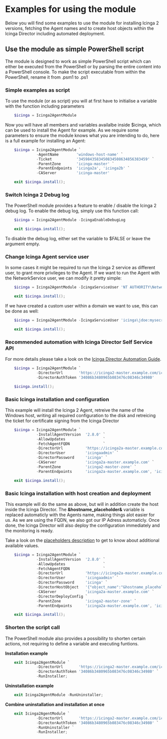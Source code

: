 Examples for using the module
==============

Below you will find some examples to use the module for installing Icinga 2 versions, fetching 
the Agent names and to create host objects within the Icinga Director including automated deployment.


Use the module as simple PowerShell script
--------------

The module is designed to work as simple PowerShell script which can either be executed from the 
PowerShell or by parsing the entire content into a PowerShell console.
To make the script executable from within the PowerShell, rename it from .psm1 to .ps1

### Simple examples as script

To use the module (or as script) you will at first have to initialise a variable with the function 
including parameters

```powershell
    $icinga = Icinga2AgentModule
```    

Now you will have all members and variables availalbe inside $icinga, which can be used to install the 
Agent for example. As we require some parameters to ensure the module knows what you are intending to do, 
here is a full example for installing an Agent:

```powershell
    $icinga = Icinga2AgentModule `
              -AgentName        'windows-host-name' `
              -Ticket           '3459843583450834508634856383459' `
              -ParentZone       'icinga-master' `
              -ParentEndpoints  'icinga2a', 'icinga2b' `
              -CAServer         'icinga-master'

    exit $icinga.install();
```

### Switch Icinga 2 Debug log

The PowerShell module provides a feature to enable / disable the Icinga 2 debug log. To enable the debug
log, simply use this function call:

```powershell
    $icinga = Icinga2AgentModule -IcingaEnableDebugLog

    exit $icinga.install();
```

To disable the debug log, either set the variable to $FALSE or leave the argument empty.

### Change Icinga Agent service user

In some cases it might be required to run the Icinga 2 service as different user, to grant more 
privileges to the Agent. If we want to run the Agent with the NetworkService user, we can modify
it pretty simple:

```powershell
    $icinga = Icinga2AgentModule -IcingaServiceUser 'NT AUTHORITY\NetworkService'

    exit $icinga.install();
```

If we have created a custom user within a domain we want to use, this can be done as well:

```powershell
    $icinga = Icinga2AgentModule -IcingaServiceUser 'icinga\jdoe:mysecretpassword'

    exit $icinga.install();
```

### Recommended automation with Icinga Director Self Service API

For more details please take a look on the [Icinga Director Automation Guide](20-Automation.md).

```powershell
    $icinga = Icinga2AgentModule `
              -DirectorUrl       'https://icinga2-master.example.com/icingaweb2/director/' `
              -DirectorAuthToken '34086b3480965b083476c08346c34980'

    $icinga.install();
```

### Basic Icinga installation and configuration

This example will install the Icinga 2 Agent, retreive the name of the Windows host, writing all
required configuration to the disk and retreicing the ticket for certificate signing from the
Icinga Director

```powershell
    $icinga = Icinga2AgentModule `
              -InstallAgentVersion  '2.8.0' `
              -AllowUpdates                 `
              -FetchAgentFQDN               `
              -DirectorUrl          'https://icinga2a-master.example.com/icingaweb2/director/' `
              -DirectorUser         'icingaadmin' `
              -DirectorPassword     'icinga' `
              -CAServer             'icinga2a-master.example.com' `
              -ParentZone           'icinga2-master-zone' `
              -ParentEndpoints      'icinga2a-master.example.com', 'icinga2b-master.example.com' `

    exit $icinga.install();
```

### Basic Icinga installation with host creation and deployment

This example will do the same as above, but will in addition create the host inside the Icinga Director. 
The **&hostname_placeholder&** variable is replaced automaticly with the Agents name, making things alot 
easier for us. As we are using the FQDN, we also got our IP Adress automaticly. Once done, the 
Icinga Director will also deploy the configuration immediately and the monitoring is ready.

Take a look on the [placeholders description](31-Placeholders.md) to get to know about additional
available values.

```powershell
    $icinga = Icinga2AgentModule `
              -InstallAgentVersion  '2.8.0' `
              -AllowUpdates                 `
              -FetchAgentFQDN               `
              -DirectorUrl          'https://icinga2a-master.example.com/icingaweb2/director/' `
              -DirectorUser         'icingaadmin' `
              -DirectorPassword     'icinga' `
              -DirectorHostObject   '{"object_name":"&hostname_placeholder&","object_type":"object","vars":{"os":"Windows"},"imports":["Icinga Agent"],"address":"&hostname_placeholder&","display_name":"&hostname_placeholder&"}' `
              -CAServer             'icinga2a-master.example.com' `
              -DirectorDeployConfig `
              -ParentZone           'icinga2-master-zone' `
              -ParentEndpoints      'icinga2a-master.example.com', 'icinga2b-master.example.com' `

    exit $icinga.install();
```

### Shorten the script call

The PowerShell module also provides a possibility to shorten certain actions, not requiring to
define a variable and executing funtions.

**Installation example**

```powershell
    exit Icinga2AgentModule `
              -DirectorUrl       'https://icinga2-master.example.com/icingaweb2/director/' `
              -DirectorAuthToken '34086b3480965b083476c08346c34980' `
              -RunInstaller;
```

**Uninstallation example**

```powershell
    exit Icinga2AgentModule -RunUninstaller;
```

**Combine uninstallation and installation at once**

```powershell
    exit Icinga2AgentModule `
              -DirectorUrl       'https://icinga2-master.example.com/icingaweb2/director/' `
              -DirectorAuthToken '34086b3480965b083476c08346c34980' `
              -RunUninstaller `
              -RunInstaller;
```
